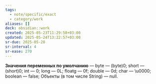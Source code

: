 ```yaml
---
tags:
  - note/specific/exact
  - category/work
aliases: []
deck: obsidian::work
created: 2025-05-23T11:29:58+03:00
updated: 2025-05-24T13:22:57+03:00
sr-due: 2025-05-28
sr-interval: 4
sr-ease: 270
---
```


**Значения переменных по умолчанию**
—
byte — (byte)0;
short — (short)0;
int — 0;
long — 0L;
floatg — 0f;
double — 0d;
char — \u0000;
boolean — false;
Объекты (в том числе String) — null.
